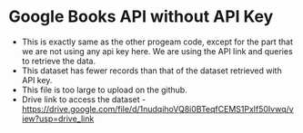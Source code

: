 # Google Books API without API Key

- This is exactly same as the other progeam code, except for the part that we are not using any api key here. We are using the API link and queries to retrieve the data.  
- This dataset has fewer records than that of the dataset retrieved with API key.  
- This file is too large to upload on the github.  
- Drive link to access the dataset - https://drive.google.com/file/d/1nudqihoVQ8i0BTeqfCEMS1Pxlf50Ivwq/view?usp=drive_link
